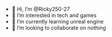 - 👋 Hi, I’m @Ricky250-27
- 👀 I’m interested in tech and games
- 🌱 I’m currently learning unreal engine
- 💞️ I’m looking to collaborate on nothing

<!---
Ricky250-27/Ricky250-27 is a ✨ special ✨ repository because its `README.md` (this file) appears on your GitHub profile.
You can click the Preview link to take a look at your changes.
--->
